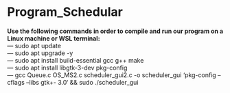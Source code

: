 # Program_Schedular
**Use the following commands in order to compile and run our program on a Linux machine or WSL terminal:**  
— sudo apt update  
— sudo apt upgrade -y  
— sudo apt install build-essential gcc g++ make  
— sudo apt install libgtk-3-dev pkg-config  
— gcc Queue.c OS_MS2.c scheduler_gui2.c -o scheduler_gui ‘pkg-config –cflags –libs gtk+-
3.0‘ && sudo ./scheduler_gui
